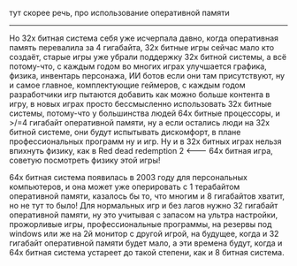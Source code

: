 тут скорее речь, про использование оперативной памяти



----------
Но 32х битная система себя уже исчерпала давно, когда оперативная память перевалила за 4 гигабайта, 32х битные игры сейчас мало кто создаёт, старые игры уже убрали поддержку 32х битной системы, а всё потому-что, с каждым годом во многих играх улучшается графика, физика, инвентарь персонажа, ИИ ботов если они там присутствуют, ну и самое главное, комплектующие геймеров, с каждым годом разработчики игр пытаются добавить как можно больше контента в игру, в новых играх просто бессмысленно использовать 32х битные системы, потому-что у большинства людей 64х битные процессоры, и >/=4 гигабайт оперативной памяти, ну а если остались люди на 32х битной системе, они будут испытывать дискомфорт, в плане профессиональных программ ну и игр. Ну и в 32х битных играх нельзя впихнуть физику, как в Red dead redemption 2 <--- 64х битная игра, советую посмотреть физику этой игры!

64х битная система появилась в 2003 году для персональных компьютеров, и она может уже оперировать с 1 терабайтом оперативной памяти, казалось бы то, что многим и 8 гигабайтов хватит, но не тут то было! Для нормальных игр и без лагов нужно 32 гигабайт оперативной памяти, ну это учитывая с запасом на ультра настройки, прожорливые игры, профессиональные программы, на резервы под windows или же на 2й монитор c другой игрой, на будущее, когда и 32 гигабайт оперативной памяти будет мало, а эти времена будут, когда и 64х битная система устареет до такой степени, как и 8 битная система.